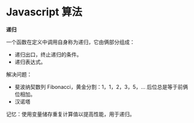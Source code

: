 # Javascript 算法

**递归**

一个函数在定义中调用自身称为递归，它由俩部分组成：

- 递归出口，终止递归的条件。
- 递归表达式。

解决问题：

- 斐波纳契数列 Fibonacci，黄金分割：1，1，2，3，5，... 后位总是等于前俩位相加。
- 汉诺塔

记忆：使用变量储存重复计算值以提高性能，用于递归。